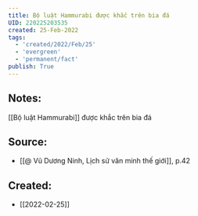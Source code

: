 ```yaml
---
title: Bộ luật Hammurabi được khắc trên bia đá
UID: 220225203535
created: 25-Feb-2022
tags:
  - 'created/2022/Feb/25'
  - 'evergreen'
  - 'permanent/fact'
publish: True
---
```

## Notes:
[[Bộ luật Hammurabi]] được khắc trên bia đá

## Source:
- [[@ Vũ Dương Ninh, Lịch sử văn minh thế giới]], p.42





## Created:
- [[2022-02-25]]
